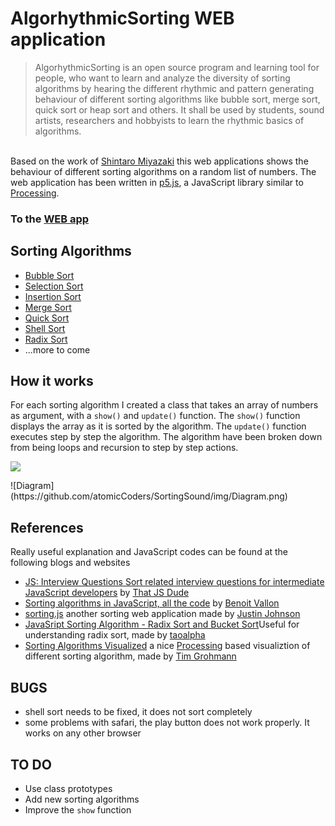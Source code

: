 # AlgorhythmicSorting WEB application
<blockquote>AlgorhythmicSorting is an open source program and learning tool for people, who want to learn and analyze the diversity of sorting algorithms by hearing the different rhythmic and pattern generating behaviour of different sorting algorithms like bubble sort, merge sort, quick sort or heap sort and others. It shall be used by students, sound artists, researchers and hobbyists to learn the rhythmic basics of algorithms.</blockquote><br>
Based on the work of <a href="http://shintaro-miyazaki.com/?work=algorhythmicsorting"> Shintaro Miyazaki</a> this web applications shows the behaviour of different sorting algorithms on a random list of numbers. The web application has been written in <a href="https://p5js.org">p5.js</a>, a JavaScript library similar to <a href="https://processing.org">Processing</a>.
<h3>To the <a href="https://atomiccoders.github.io/SortingSound/"> WEB app</a></h3>
<h2>Sorting Algorithms</h2>
<ul>
<li><a href="https://en.wikipedia.org/wiki/Bubble_sort">Bubble Sort</a></li>
<li><a href="https://en.wikipedia.org/wiki/Selection_sort">Selection Sort</a></li>
<li><a href="https://en.wikipedia.org/wiki/Insertion_sort">Insertion Sort</a></li>
<li><a href="https://en.wikipedia.org/wiki/Merge_sort">Merge Sort</a></li>
<li><a href="https://en.wikipedia.org/wiki/Quicksort">Quick Sort</a></li>
<li><a href="https://en.wikipedia.org/wiki/Shellsort">Shell Sort</a></li>
<li><a href="https://en.wikipedia.org/wiki/Radix_sort">Radix Sort</a></li>
<li>...more to come</li>
</ul>
<h2>How it works</h2>
For each sorting algorithm I created a class that takes an array of numbers as argument, with a <code>show()</code> and <code>update()</code> function.
The <code>show()</code> function displays the array as it is sorted by the algorithm.
The <code>update()</code> function executes step by step the algorithm. The algorithm have been broken down from being loops and recursion to step by step actions.
<p>
  <img src="https://user-images.githubusercontent.com/17408277/31335127-7fff60b6-acf1-11e7-9cce-11953c98b9da.png"/>
</p>
![Diagram](https://github.com/atomicCoders/SortingSound/img/Diagram.png)
<h2>References</h2>
Really useful explanation and JavaScript codes can be found at the following blogs and websites
<ul>
<li><a href="https://khan4019.github.io/front-end-Interview-Questions/sort.html#bubbleSort">JS: Interview Questions
Sort related interview questions for intermediate JavaScript developers</a> by <a href="https://github.com/khan4019">That JS Dude</a></li>
<li><a href="http://blog.benoitvallon.com/sorting-algorithms-in-javascript/sorting-algorithms-in-javascript-all-the-code/">Sorting algorithms in JavaScript, all the code</a> by <a href="http://blog.benoitvallon.com">Benoit Vallon</a></li>
<li><a href="https://github.com/jcjohnson/sorting.js">sorting.js</a> another sorting web application made by <a href="https://github.com/jcjohnson">Justin Johnson</a></li>
<li><a href="https://taoalpha.github.io/blog/2016/01/19/tech-javascript-sorting-algorithm-radix-sort/">JavaSript Sorting Algorithm - Radix Sort and Bucket Sort</a>Useful for understanding radix sort, made by <a href="https://github.com/taoalpha">taoalpha</a></li>
<li><a href="https://github.com/timgrohmann/sorting-algorithms-visualized">Sorting Algorithms Visualized</a> a nice <a href="https://processing.org">Processing</a> based visualiztion of different sorting algorithm, made by <a href="https://github.com/timgrohmann">Tim Grohmann</a></li>
</ul>
<h2>BUGS</h2>
<ul>
  <li>shell sort needs to be fixed, it does not sort completely</li>
  <li>some problems with safari, the play button does not work properly. It works on any other browser</li>
</ul>
<h2>TO DO</h2>
<ul>
  <li>Use class prototypes</li>
  <li>Add new sorting algorithms</li>
  <li>Improve the <code>show</code> function</li>
</ul>
